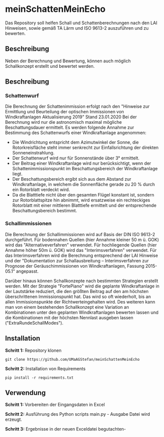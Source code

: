 
# meinSchattenMeinEcho
Das Repository soll helfen Schall und Schattenberechnungen nach den LAI Hinweisen, sowie gemäß TA Lärm und ISO 9613-2 auszuführen und zu bewerten.


## Beschreibung
Neben der Berechnung und Bewertung, können auch möglich Schallkonzept erstellt und bewertet werden.

## Beschreibung
### Schattenwurf
Die Berechnung der Schattenimmission erfolgt nach den "Hinweise zur Ermittlung und Beurteilung der optischen Immissionen von Windkraftanlagen Aktualisierung 2019" Stand 23.01.2020
Bei der Berechnung wird nur die astronomisch maximal mögliche Beschattungsdauer ermittelt.
Es werden folgende Annahme zur Bestimmung des Schattenwurfs einer Windkraftanlage angenommen:
- Die Windrichtung entspricht dem Azimutwinkel der Sonne, die Rotorkreisfläche steht immer senkrecht zur
Einfallsrichtung der direkten Sonneneinstrahlung. 
- Der Schattenwurf wird nur für Sonnenstände über 3° ermittelt.
- Der Beitrag einer Windkraftanlage wird nur berücksichtigt, wenn der Schattenimmissionspunkt im Beschattungsbereich der 
Windkraftanlage liegt.
- Der Beschattungsbereich ergibt sich aus dem Abstand zur Windkraftanlage, in welchem die Sonnenfläche gerade zu 20 % 
durch ein Rotorblatt verdeckt wird. 
- Da die Blatttiefe nicht über den gesamten Flügel konstant ist, sondern zur Rotorblattspitze hin abnimmt, wird 
ersatzweise ein rechteckiges Rotorblatt mit einer mittleren Blatttiefe ermittelt und der entsprechende Beschattungsbereich bestimmt.

### Schallimmissionen
Die Berechnung der Schallimmissionen wird auf Basis der DIN ISO 9613-2 durchgeführt.
Für bodennahen Quellen (hier Annahme kleiner 50 m ü. GOK) wird das "Alternativeverfahren" verwendet.
Für hochliegende Quellen (hier Annahme höher 50m ü. GOK) wird das "Interimsverfahren" verwendet.
Für das Interimsverfahren wird die Berechnung entsprechend der LAI Hinweise und der "Dokumentation zur 
Schallausbreitung – Interimsverfahren zur Prognose der Geräuschimmissionen von Windkraftanlagen, Fassung 2015-05.1“ angepasst.

Darüber hinaus können Schallkonzepte nach bestimmten Strategien erstellt werden. 
Mit der Strategie "FortePiano" wird die geplante Windkraftanlage in der Lautstärke reduziert, die den größten Beitrag auf 
den am höchsten überschrittenen Immissionspunkt hat. 
Das wird so oft wiederholt, bis an allen Immissionspunkte der Richtwerteingehalten wird.
Des weiteren kann man von einem bestehenden Schallkonzept eine Variation an Kombinationen unter den geplanten Windkraftanlagen bewerten lassen
und die Kombinationen mit der höchsten Nennlast ausgeben lassen ("ExtraRundeSchallModes").

## Installation
**Schritt 1:** Repository klonen

```git clone https://github.com/UMaAGStefan/meinSchattenMeinEcho ```

**Schritt 2:** Installation von Requirements

```pip install -r requirements.txt``` 

## Verwendung
**Schritt 1:** Vorbereiten der Eingangsdaten in Excel

**Schritt 2:** Ausführung des Python scripts main.py - Ausgabe Datei wird erzeugt.

**Schritt 3:** Ergebnisse in der neuen Exceldatei begutachten-
